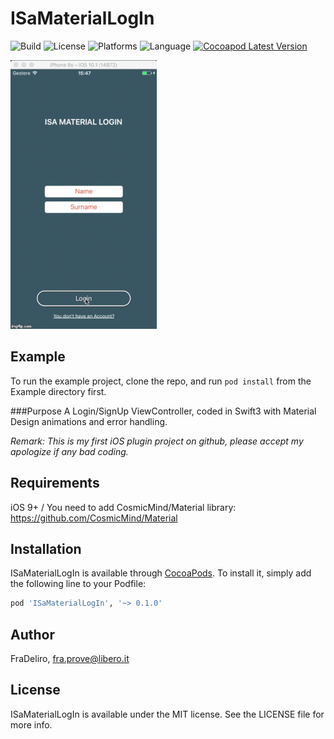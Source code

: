 # ISaMaterialLogIn
![Build](https://travis-ci.org/FraDeliro/ISaMaterialLogIn.svg?branch=master)
![License](https://img.shields.io/badge/License-MIT-brightgreen.svg)
![Platforms](https://img.shields.io/badge/Platform-iOS-lightgrey.svg)
![Language](https://img.shields.io/badge/Language-Swift%203-orange.svg)
[![Cocoapod Latest Version](https://img.shields.io/badge/Version-0.1.0-blue.svg)](https://cocoapods.org/?q=ISaMaterialLogIn)

![Alt text](/Example/ISaMaterialLogIn/ISaMaterialLogin.gif?raw=true)

## Example
To run the example project, clone the repo, and run `pod install` from the Example directory first.

###Purpose
A Login/SignUp ViewController, coded in Swift3 with Material Design animations and error handling.
 
_Remark: This is my first iOS plugin project on github, please accept my apologize if any bad coding._

## Requirements
iOS 9+ / You need to add CosmicMind/Material library: https://github.com/CosmicMind/Material

## Installation
ISaMaterialLogIn is available through [CocoaPods](http://cocoapods.org). To install
it, simply add the following line to your Podfile:

```ruby
pod 'ISaMaterialLogIn', '~> 0.1.0'
```

## Author

FraDeliro, fra.prove@libero.it

## License

ISaMaterialLogIn is available under the MIT license. See the LICENSE file for more info.
